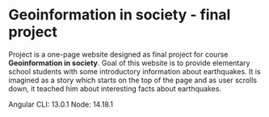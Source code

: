 # Geoinformation in society - final project
Project is a one-page website designed as final project for course **Geoinformation in society**.
Goal of this website is to provide elementary school students with some introductory information about earthquakes.
It is imagined as a story which starts on the top of the page and as user scrolls down, it teached him about interesting facts about earthquakes.

Angular CLI: 13.0.1
Node: 14.18.1
